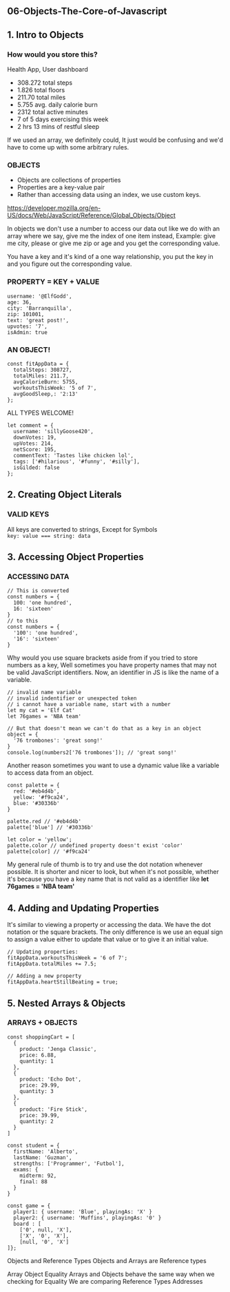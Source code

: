 ## 06-Objects-The-Core-of-Javascript

## 1. Intro to Objects

### How would you store this?

Health App, User dashboard
- 308.272 total steps
- 1.826 total floors
- 211.70 total miles
- 5.755 avg. daily calorie burn
- 2312 total active minutes
- 7 of 5 days exercising this week
- 2 hrs 13 mins of restful sleep

If we used an array, we definitely could, It just would be confusing and we'd have to come up with some arbitrary rules. 

### OBJECTS
- Objects are collections of properties
- Properties are a key-value pair
- Rather than accessing data using an index, we use custom keys.

https://developer.mozilla.org/en-US/docs/Web/JavaScript/Reference/Global_Objects/Object

In objects we don't use a number to access our data out like we do with an array where we say, give me the index of one item instead, Example: give me city, please or give me zip or age and you get the corresponding value.

You have a key and it's kind of a one way relationship, you put the key in and you figure out the corresponding value.

### PROPERTY = KEY + VALUE

```
username: '@ElfGodd',
age: 36,
city: 'Barranquilla',
zip: 101001,
text: 'great post!',
upvotes: '7',
isAdmin: true
```

### AN OBJECT!
```
const fitAppData = {
  totalSteps: 308727,
  totalMiles: 211.7,
  avgCalorieBurn: 5755,
  workoutsThisWeek: '5 of 7',
  avgGoodSleep,: '2:13'
};
```
ALL TYPES WELCOME!
```
let comment = {
  username: 'sillyGoose420',
  downVotes: 19,
  upVotes: 214,
  netScore: 195,
  commentText: 'Tastes like chicken lol',
  tags: ['#hilarious', '#funny', '#silly'],
  isGilded: false
};
```

## 2. Creating Object Literals

### VALID KEYS
All keys are converted to strings, Except for Symbols  
`key: value === string: data`

## 3. Accessing Object Properties

### ACCESSING DATA  

```
// This is converted
const numbers = {
  100: 'one hundred',
  16: 'sixteen'
}
// to this
const numbers = {
  '100': 'one hundred',
  '16': 'sixteen'
}

```

Why would you use square brackets aside from if you tried to store numbers as a key, Well sometimes you have property names that may not be valid JavaScript identifiers. Now, an identifier in JS is like the name of a variable. 

```
// invalid name variable
// invalid indentifier or unexpected token
// i cannot have a variable name, start with a number
let my cat = 'Elf Cat'
let 76games = 'NBA team'

// But that doesn't mean we can't do that as a key in an object
object = {
  '76 trombones': 'great song!'
}
console.log(numbers2['76 trombones']); // 'great song!'
```

Another reason sometimes you want to use a dynamic value like a variable to access data from an object. 

```
const palette = {
  red: '#eb4d4b',
  yellow: '#f9ca24',
  blue: '#30336b'
}

palette.red // '#eb4d4b'
palette['blue'] // '#30336b'

let color = 'yellow';
palette.color // undefined property doesn't exist 'color'
palette[color] // '#f9ca24'
```

My general rule of thumb is to try and use the dot notation whenever
possible. It is shorter and nicer to look, but when it's not possible, whether it's because you have a key name that is not valid
as a identifier like **let 76games = 'NBA team'**

## 4. Adding and Updating Properties

It's similar to viewing a property or accessing the data. We have the dot notation or the square brackets. The only difference is we use an equal sign to assign a value either to update that value or to give it an initial value.

```
// Updating properties: 
fitAppData.workoutsThisWeek = '6 of 7';
fitAppData.totalMiles += 7.5;

// Adding a new property
fitAppData.heartStillBeating = true;
```

## 5. Nested Arrays & Objects

### ARRAYS + OBJECTS
```
const shoppingCart = [
  {
    product: 'Jenga Classic',
    price: 6.88,
    quantity: 1
  },
  {
    product: 'Echo Dot',
    price: 29.99,
    quantity: 3
  },
  {
    product: 'Fire Stick',
    price: 39.99,
    quantity: 2
  }
]
```

```
const student = {
  firstName: 'Alberto',
  lastName: 'Guzman',
  strengths: ['Programmer', 'Futbol'],
  exams: {
    midterm: 92,
    final: 88
  }
}
```

```
const game = {
  player1: { username: 'Blue', playingAs: 'X' }
  player2: { username: 'Muffins', playingAs: '0' }
  board : [
    ['0', null, 'X'],
    ['X', '0', 'X'],
    [null, '0', 'X']
]};
```

Objects and Reference Types
Objects and Arrays are Reference types

Array Object Equality
Arrays and Objects behave the same way when we checking for Equality We are comparing Reference Types Addresses
